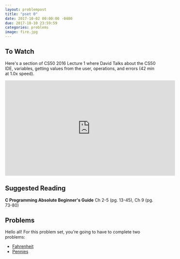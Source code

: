 ```yaml
---
layout: problempost
title: "pset 0"
date: 2017-10-02 00:00:00 -0400
due: 2017-10-10 23:59:59
categories: problems
image: fire.jpg
---
```


## To Watch

Here's a section of CS50 2016 Lecture 1 where David Talks about the CS50 IDE, variables, getting values from the user, operations, and errors (42 min at 1.0x speed).

<iframe width="560" height="315" src="https://www.youtube.com/embed/a8Fyf3gwvfM?start=1040&end=3507" frameborder="0" allowfullscreen></iframe>


## Suggested Reading

**C Programming Absolute Beginner's Guide** Ch 2-5 (pg. 13-45), Ch 9 (pg. 73-80)

## Problems
Hello all! For this problem set, you're going to have to complete two problems:

- [Fahrenheit](http://docs.cs50.net/2017/ap/problems/fahrenheit/fahrenheit.html)
- [Pennies](http://docs.cs50.net/2017/ap/problems/pennies/pennies.html)
